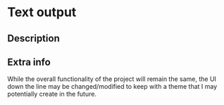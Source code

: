 # Text output

## Description

## Extra info

While the overall functionality of the project will remain the same, the UI down the line may be changed/modified to keep with a theme that I may potentially create in the future.

